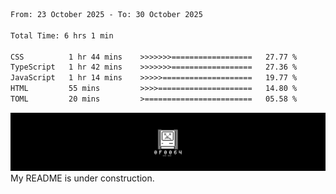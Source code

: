 <!--START_SECTION:waka-->

```txt
From: 23 October 2025 - To: 30 October 2025

Total Time: 6 hrs 1 min

CSS          1 hr 44 mins    >>>>>>>==================   27.77 %
TypeScript   1 hr 42 mins    >>>>>>>==================   27.36 %
JavaScript   1 hr 14 mins    >>>>>====================   19.77 %
HTML         55 mins         >>>>=====================   14.80 %
TOML         20 mins         >========================   05.58 %
```

<!--END_SECTION:waka-->

<img src="https://raw.githubusercontent.com/n3xta/image-hosting/main/img/202411032331174.png"/>
My README is under construction. 
